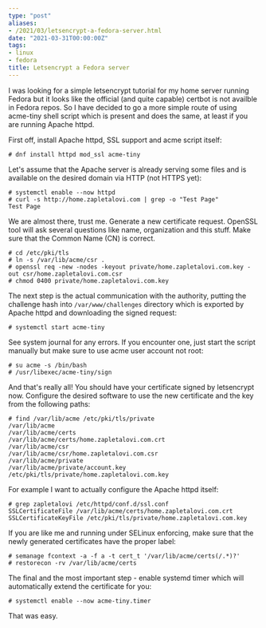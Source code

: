 ```yaml
---
type: "post"
aliases:
- /2021/03/letsencrypt-a-fedora-server.html
date: "2021-03-31T00:00:00Z"
tags:
- linux
- fedora
title: Letsencrypt a Fedora server
---
```


I was looking for a simple letsencrypt tutorial for my home server running
Fedora but it looks like the official (and quite capable) certbot is not
availble in Fedora repos. So I have decided to go a more simple route of using
acme-tiny shell script which is present and does the same, at least if you are
running Apache httpd.

First off, install Apache httpd, SSL support and acme script itself:

    # dnf install httpd mod_ssl acme-tiny

Let's assume that the Apache server is already serving some files and is
available on the desired domain via HTTP (not HTTPS yet):

    # systemctl enable --now httpd
    # curl -s http://home.zapletalovi.com | grep -o "Test Page"
    Test Page

We are almost there, trust me. Generate a new certificate request. OpenSSL tool
will ask several questions like name, organization and this stuff. Make sure
that the Common Name (CN) is correct.

    # cd /etc/pki/tls
    # ln -s /var/lib/acme/csr .
    # openssl req -new -nodes -keyout private/home.zapletalovi.com.key -out csr/home.zapletalovi.com.csr
    # chmod 0400 private/home.zapletalovi.com.key

The next step is the actual communication with the authority, putting the
challenge hash into `/var/www/challenges` directory which is exported by Apache
httpd and downloading the signed request:

    # systemctl start acme-tiny

See system journal for any errors. If you encounter one, just start the script
manually but make sure to use acme user account not root:

    # su acme -s /bin/bash
    # /usr/libexec/acme-tiny/sign

And that's really all! You should have your certificate signed by letsencrypt
now. Configure the desired software to use the new certificate and the key from
the following paths:

    # find /var/lib/acme /etc/pki/tls/private
    /var/lib/acme
    /var/lib/acme/certs
    /var/lib/acme/certs/home.zapletalovi.com.crt
    /var/lib/acme/csr
    /var/lib/acme/csr/home.zapletalovi.com.csr
    /var/lib/acme/private
    /var/lib/acme/private/account.key
    /etc/pki/tls/private/home.zapletalovi.com.key

For example I want to actually configure the Apache httpd itself:

    # grep zapletalovi /etc/httpd/conf.d/ssl.conf
    SSLCertificateFile /var/lib/acme/certs/home.zapletalovi.com.crt
    SSLCertificateKeyFile /etc/pki/tls/private/home.zapletalovi.com.key

If you are like me and running under SELinux enforcing, make sure that the
newly generated certificates have the proper label:

    # semanage fcontext -a -f a -t cert_t '/var/lib/acme/certs(/.*)?'
    # restorecon -rv /var/lib/acme/certs

The final and the most important step - enable systemd timer which will
automatically extend the certificate for you:

    # systemctl enable --now acme-tiny.timer

That was easy.

